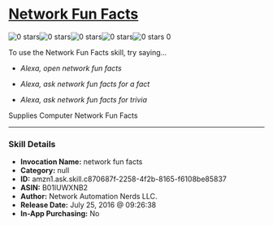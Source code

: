 # [Network Fun Facts](http://alexa.amazon.com/#skills/amzn1.ask.skill.c870687f-2258-4f2b-8165-f6108be85837)
![0 stars](../../images/ic_star_border_black_18dp_1x.png)![0 stars](../../images/ic_star_border_black_18dp_1x.png)![0 stars](../../images/ic_star_border_black_18dp_1x.png)![0 stars](../../images/ic_star_border_black_18dp_1x.png)![0 stars](../../images/ic_star_border_black_18dp_1x.png) 0

To use the Network Fun Facts skill, try saying...

* *Alexa, open network fun facts*

* *Alexa, ask network fun facts for a fact*

* *Alexa, ask network fun facts for trivia*

Supplies Computer Network Fun Facts

***

### Skill Details

* **Invocation Name:** network fun facts
* **Category:** null
* **ID:** amzn1.ask.skill.c870687f-2258-4f2b-8165-f6108be85837
* **ASIN:** B01IUWXNB2
* **Author:** Network Automation Nerds LLC.
* **Release Date:** July 25, 2016 @ 09:26:38
* **In-App Purchasing:** No
